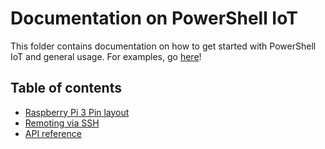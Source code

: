# Documentation on PowerShell IoT

This folder contains documentation on how to get started with PowerShell IoT and general usage. For examples, go [here](/Examples)!

## Table of contents

* [Raspberry Pi 3 Pin layout](/docs/rpi3_pin_layout.md)
* [Remoting via SSH](/docs/remoting.md)
* [API reference](/docs/api_reference.md)
